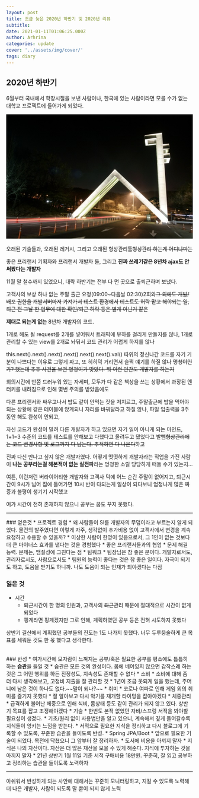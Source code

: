 ```yaml
---
layout: post
title: 조금 늦은 2020년 하반기 및 2020년 리뷰
subtitle: 
date: 2021-01-11T01:06:25.000Z
author: Arhrina
categories: update
cover: '../assets/img/cover/'
tags: diary
---
```


## 2020년 하반기

6월부터 국내에서 학창시절을 보낸 사람이나, 한국에 있는 사람이라면 모를 수가 없는 대학교 프로젝트에 들어가게 되었다.

<img src="../assets/img/innerImg/snu.jpg" alt="아마..못알아보는 사람이 있을까?"></img>

오래된 기술들과, 오래된 레거시, 그리고 오래된 형상관리툴~~형상관리 하는게 어디냐마는~~

좋은 프리랜서 기획자와 프리랜서 개발자 둘, 그리고 <b>진짜 쓰레기같은 8년차 ajax도 안써봤다는 개발자</b>

11월 말 철수까지 있었으니, 대략 하반기는 전부 다 먼 곳으로 출퇴근하며 보냈다.

고객사의 보상 하나 없는 주말 출근 요청(09:00~다음날 02:30)2회와~~그 외에도 개발/배포 권한을 개발서버마저 가져가서 테스트 환경에서 테스트도 허락 맡고 해야되는 일, 퇴근 전 그날 한 업무에 대한 확인/퇴근 허락 등은 별게 아닌거 같은~~

<b>제대로 되는게 없는</b> 8년차 개발자의 코드.

1개로 해도 될 request를 2개를 넣어둬서 트래픽에 부하를 걸리게 만들지를 않나, 1개로 관리할 수 있는 view를 2개로 놔둬서 코드 관리가 어렵게 하지를 않나

this.next().next().next().next().next().next().val() 따위의 정신나간 코드를 자기 기분이 나쁘다는 이유로 그렇게 짜고, 또 히히덕 거리면서 슬쩍 얘기를 하질 않나
~~멍청이인가? 했는데 추후 사건을 보면 멍청이가 맞았다. 뭐 이런 인간도 개발자를 하는지~~

회의시간에 반쯤 드러누워 있는 자세며, 모두가 다 같은 책상을 쓰는 상황에서 과장된 엔터키를 내려침으로 인해 몇번 주의를 받았음에도

다른 프리랜서와 싸우고나서 밥도 같이 안먹는 짓을 저지르고, 주말출근에 밥을 먹어야되는 상황에 같은 테이블에 앉게되니 자리를 바꿔달라고 하질 않나, 파일 입출력을 3주동안 해도 완성이 안되고,

자신 코드가 완성이 밀려 다른 개발자가 하고 있으면 자기 일이 아니게 되는 마인드, 1+1=3 수준의 코드를 테스트를 안해보고 다했다고 올려두고 됐었다고 발뺌~~형상관리에는 코드 변경사항 및 로그까지 다 남는다. 추적하면 다 나온다~~하고

진짜 다신 만나고 싶지 않은 개발자였다. 어떻게 떳떳하게 개발자라는 직업을 가진 사람이 <b>나는 공부라는걸 해본적이 없는 실전파</b>라는 멍청한 소릴 당당하게 떠들 수가 있는지...

여튼, 이런저런 버라이어티한 개발자와 고객사 덕에 어느 순간 주말이 없어지고, 퇴근시간이 9시가 넘어 집에 들어가면 10시 반이 다되는게 일상이 되다보니 엄청나게 많은 짜증과 불평이 생기기 시작했고

여가 시간이 전혀 존재하지 않으니 공부는 꿈도 꾸지 못했다.

<hr/>
### 얻은것
* 프로젝트 경험
    * 왜 사람들이 SI를 개발자의 무덤이라고 부르는지 알게 되었다. 물건의 발주였다면 이렇게 자주, 생각없이 추가비용 없이 고객사에서 변경을 계속 요청하고 수용할 수 있을까?
    * 이상한 사람이 한명이 있음으로서, 그 1인이 없는 것보다 더 큰 마이너스 효과를 낸다는 것을 경험했다
    * 좋은 프리랜서들과의 협업
    * 문제 해결 능력. 문제는, 땜질성에 그친다는 점
* 팀워크
    * 팀장님은 참 좋은 분이다. 개발자로서도, 관리자로서도, 사람으로서도
    * 팀원의 능력이 좋다는 것은 참 좋은 일이다. 자극이 되기도 하고, 도움을 받기도 하니까. 나도 도움이 되는 인재가 되야겠다는 다짐
<br/>

### 잃은 것
* 시간
    * 퇴근시간이 한 명의 인원과, 고객사의 ~~퇴근~~관리 때문에 절대적으로 시간이 없게 되었다
    * 핑계라면 핑계겠지만 그로 인해, 계획하였던 공부 등은 전혀 시도하지 못했다

상반기 결산에서 계획했던 공부들의 진도는 1도 나가지 못했다.
너무 두루뭉술하게 큰 목표를 세워둔 것도 한 몫 했다고 생각한다.

<br/>
### 반성
* 여가시간에 모자람이 느껴지는 공부/혹은 필요한 공부를 평소에도 틈틈히 하는 <b>습관</b>을 들일 것
    * 습관은 모든 것의 완성이다. 몸에 베어있지 않으면 갑작스레 하는 것은 그 어떤 행위를 하든 진정성도, 지속성도 존재할 수 없다
* 소비
    * 소비에 대해 좀 더 다시 생각해보고, 고정비 지출을 잘 관리할 것
    * 1년이 조금 못되게 일을 했는데, 주머니에 남은 것이 하나도 없다.~~말이 되나?~~
* 취미
    * 코로나 여파로 인해 게임 외의 취미를 즐기지 못했다
    * 잘 알아보고 다시 악기를 재개할 타이밍을 잡아야겠다
* 체중관리
    * 급격하게 불어난 체중으로 인해 식비, 몸상태 등도 같이 관리가 되지 않고 있다. 상반기 목표를 잡고 조정해야겠다
* 기술
    * 한번도 본적 없었던 자바/스프링 서적을 봐야할 필요성이 생겼다.
        * 기초/원리 없이 사용법만을 알고 있으니, 계속해서 깊게 들어갈수록 지식들이 엉키는 느낌을 받는다.
        * 서적으로 필요한 지식을 정리하고 다시 블로그에 기록할 수 있도록, 꾸준한 습관을 들이도록 반성.
    * Spring JPA/Boot
        * 앞으로 필요한 기술이 되었다. 목전에 닥쳤으니 그 앞부터 잘 정리하자.
* 도서에 비용을 아끼지 말자
    * 지식은 나의 자산이다. 자산은 더 많은 재산을 모을 수 있게 해준다. 지식에 투자하는 것을 아끼지 말자
        * 21년 상반기 1월 11일 기준 서적 구매비용 18만원. 꾸준히, 잘 읽고 공부하고 정리하는 습관을 들이도록 노력하자
<hr/>

아쉬워서 반성하게 되는 사안에 대해서는 꾸준히 모니터링하고, 지킬 수 있도록 노력해 더 나은 개발자, 사람이 되도록 말 뿐이 되지 않게 노력

















